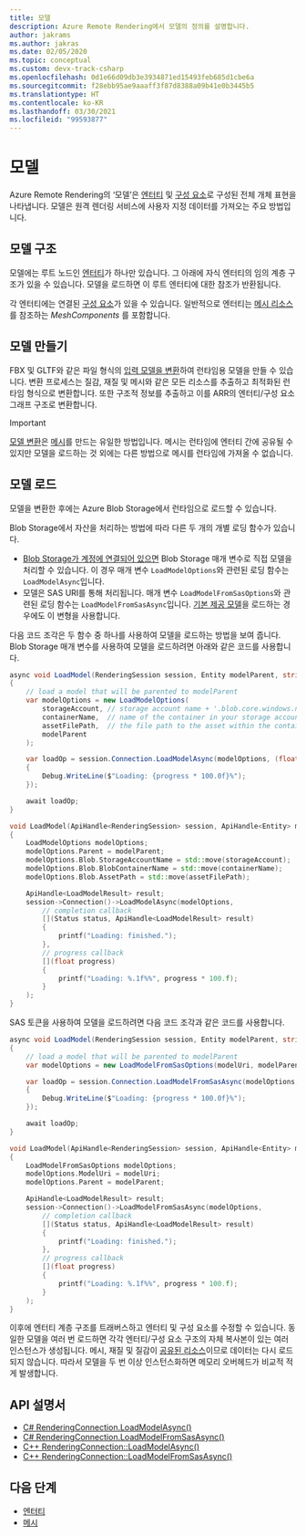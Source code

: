 ```yaml
---
title: 모델
description: Azure Remote Rendering에서 모델의 정의를 설명합니다.
author: jakrams
ms.author: jakras
ms.date: 02/05/2020
ms.topic: conceptual
ms.custom: devx-track-csharp
ms.openlocfilehash: 0d1e66d09db3e3934871ed15493feb685d1cbe6a
ms.sourcegitcommit: f28ebb95ae9aaaff3f87d8388a09b41e0b3445b5
ms.translationtype: HT
ms.contentlocale: ko-KR
ms.lasthandoff: 03/30/2021
ms.locfileid: "99593877"
---
```

# <a name="models"></a>모델

Azure Remote Rendering의 ‘모델’은 [엔터티](entities.md) 및 [구성 요소](components.md)로 구성된 전체 개체 표현을 나타냅니다. 모델은 원격 렌더링 서비스에 사용자 지정 데이터를 가져오는 주요 방법입니다.

## <a name="model-structure"></a>모델 구조

모델에는 루트 노드인 [엔터티](entities.md)가 하나만 있습니다. 그 아래에 자식 엔터티의 임의 계층 구조가 있을 수 있습니다. 모델을 로드하면 이 루트 엔터티에 대한 참조가 반환됩니다.

각 엔터티에는 연결된 [구성 요소](components.md)가 있을 수 있습니다. 일반적으로 엔터티는 [메시 리소스](meshes.md)를 참조하는 *MeshComponents* 를 포함합니다.

## <a name="creating-models"></a>모델 만들기

FBX 및 GLTF와 같은 파일 형식의 [입력 모델을 변환](../how-tos/conversion/model-conversion.md)하여 런타임용 모델을 만들 수 있습니다. 변환 프로세스는 질감, 재질 및 메시와 같은 모든 리소스를 추출하고 최적화된 런타임 형식으로 변환합니다. 또한 구조적 정보를 추출하고 이를 ARR의 엔터티/구성 요소 그래프 구조로 변환합니다.

> [!IMPORTANT]
> [모델 변환](../how-tos/conversion/model-conversion.md)은 [메시](meshes.md)를 만드는 유일한 방법입니다. 메시는 런타임에 엔터티 간에 공유될 수 있지만 모델을 로드하는 것 외에는 다른 방법으로 메시를 런타임에 가져올 수 없습니다.

## <a name="loading-models"></a>모델 로드

모델을 변환한 후에는 Azure Blob Storage에서 런타임으로 로드할 수 있습니다.

Blob Storage에서 자산을 처리하는 방법에 따라 다른 두 개의 개별 로딩 함수가 있습니다.

* [Blob Storage가 계정에 연결되어 있으면](../how-tos/create-an-account.md#link-storage-accounts) Blob Storage 매개 변수로 직접 모델을 처리할 수 있습니다. 이 경우 매개 변수 `LoadModelOptions`와 관련된 로딩 함수는 `LoadModelAsync`입니다.
* 모델은 SAS URI를 통해 처리됩니다. 매개 변수 `LoadModelFromSasOptions`와 관련된 로딩 함수는 `LoadModelFromSasAsync`입니다. [기본 제공 모델](../samples/sample-model.md)을 로드하는 경우에도 이 변형을 사용합니다.

다음 코드 조각은 두 함수 중 하나를 사용하여 모델을 로드하는 방법을 보여 줍니다. Blob Storage 매개 변수를 사용하여 모델을 로드하려면 아래와 같은 코드를 사용합니다.


```cs
async void LoadModel(RenderingSession session, Entity modelParent, string storageAccount, string containerName, string assetFilePath)
{
    // load a model that will be parented to modelParent
    var modelOptions = new LoadModelOptions(
        storageAccount, // storage account name + '.blob.core.windows.net', e.g., 'mystorageaccount.blob.core.windows.net'
        containerName,  // name of the container in your storage account, e.g., 'mytestcontainer'
        assetFilePath,  // the file path to the asset within the container, e.g., 'path/to/file/myAsset.arrAsset'
        modelParent
    );

    var loadOp = session.Connection.LoadModelAsync(modelOptions, (float progress) =>
    {
        Debug.WriteLine($"Loading: {progress * 100.0f}%");
    });

    await loadOp;
}
```

```cpp
void LoadModel(ApiHandle<RenderingSession> session, ApiHandle<Entity> modelParent, std::string storageAccount, std::string containerName, std::string assetFilePath)
{
    LoadModelOptions modelOptions;
    modelOptions.Parent = modelParent;
    modelOptions.Blob.StorageAccountName = std::move(storageAccount);
    modelOptions.Blob.BlobContainerName = std::move(containerName);
    modelOptions.Blob.AssetPath = std::move(assetFilePath);

    ApiHandle<LoadModelResult> result;
    session->Connection()->LoadModelAsync(modelOptions,
        // completion callback
        [](Status status, ApiHandle<LoadModelResult> result)
        {
            printf("Loading: finished.");
        },
        // progress callback
        [](float progress)
        {
            printf("Loading: %.1f%%", progress * 100.f);
        }
    );
}
```

SAS 토큰을 사용하여 모델을 로드하려면 다음 코드 조각과 같은 코드를 사용합니다.

```cs
async void LoadModel(RenderingSession session, Entity modelParent, string modelUri)
{
    // load a model that will be parented to modelParent
    var modelOptions = new LoadModelFromSasOptions(modelUri, modelParent);

    var loadOp = session.Connection.LoadModelFromSasAsync(modelOptions, (float progress) =>
    {
        Debug.WriteLine($"Loading: {progress * 100.0f}%");
    });

    await loadOp;
}
```

```cpp
void LoadModel(ApiHandle<RenderingSession> session, ApiHandle<Entity> modelParent, std::string modelUri)
{
    LoadModelFromSasOptions modelOptions;
    modelOptions.ModelUri = modelUri;
    modelOptions.Parent = modelParent;

    ApiHandle<LoadModelResult> result;
    session->Connection()->LoadModelFromSasAsync(modelOptions,
        // completion callback
        [](Status status, ApiHandle<LoadModelResult> result)
        {
            printf("Loading: finished.");
        },
        // progress callback
        [](float progress)
        {
            printf("Loading: %.1f%%", progress * 100.f);
        }
    );
}
```

이후에 엔터티 계층 구조를 트래버스하고 엔터티 및 구성 요소를 수정할 수 있습니다. 동일한 모델을 여러 번 로드하면 각각 엔터티/구성 요소 구조의 자체 복사본이 있는 여러 인스턴스가 생성됩니다. 메시, 재질 및 질감이 [공유된 리소스](../concepts/lifetime.md)이므로 데이터는 다시 로드되지 않습니다. 따라서 모델을 두 번 이상 인스턴스화하면 메모리 오버헤드가 비교적 적게 발생합니다.

## <a name="api-documentation"></a>API 설명서

* [C# RenderingConnection.LoadModelAsync()](/dotnet/api/microsoft.azure.remoterendering.renderingconnection.loadmodelasync)
* [C# RenderingConnection.LoadModelFromSasAsync()](/dotnet/api/microsoft.azure.remoterendering.renderingconnection.loadmodelfromsasasync)
* [C++ RenderingConnection::LoadModelAsync()](/cpp/api/remote-rendering/renderingconnection#loadmodelasync)
* [C++ RenderingConnection::LoadModelFromSasAsync()](/cpp/api/remote-rendering/renderingconnection#loadmodelfromsasasync)

## <a name="next-steps"></a>다음 단계

* [엔터티](entities.md)
* [메시](meshes.md)